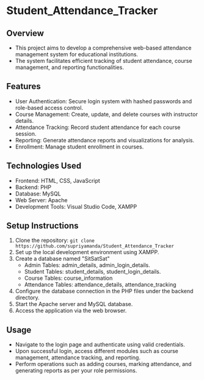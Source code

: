 # Student_Attendance_Tracker

## Overview

- This project aims to develop a comprehensive web-based attendance management system for educational institutions.
- The system facilitates efficient tracking of student attendance, course management, and reporting functionalities.

## Features

- User Authentication: Secure login system with hashed passwords and role-based access control.
- Course Management: Create, update, and delete courses with instructor details.
- Attendance Tracking: Record student attendance for each course session.
- Reporting: Generate attendance reports and visualizations for analysis.
- Enrollment: Manage student enrollment in courses.

## Technologies Used

- Frontend: HTML, CSS, JavaScript
- Backend: PHP
- Database: MySQL
- Web Server: Apache
- Development Tools: Visual Studio Code, XAMPP

## Setup Instructions

1. Clone the repository: `git clone https://github.com/supriyamanda/Student_Attendance_Tracker`
2. Set up the local development environment using XAMPP.
3. Create a database named "SitSatSat"
   - Admin Tables: admin_details, admin_login_details.
   - Student Tables: student_details, student_login_details.
   - Course Tables: course_information
   - Attendance Tables: attendance_details, attendance_tracking
4. Configure the database connection in the PHP files under the backend directory.
5. Start the Apache server and MySQL database.
6. Access the application via the web browser.

## Usage

- Navigate to the login page and authenticate using valid credentials.
- Upon successful login, access different modules such as course management, attendance tracking, and reporting.
- Perform operations such as adding courses, marking attendance, and generating reports as per your role permissions.
